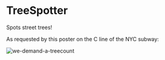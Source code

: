 # TreeSpotter

Spots street trees!

As requested by this poster on the C line of the NYC subway:

![we-demand-a-treecount](https://cloud.githubusercontent.com/assets/1735/9038769/e3cd927c-39c4-11e5-8cf7-21cbed6df11f.jpg)
